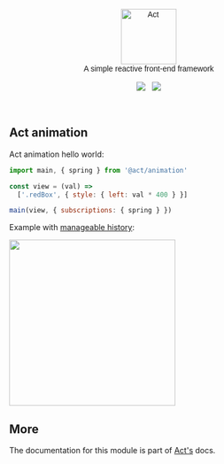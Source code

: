 <p align="center" style="font-family: Raleway-ExtraLight, Raleway, Proxima Nova, Avenir, Arial, sans">
  <img src="https://raw.githubusercontent.com/joaomilho/act/master/docs/logo.png" width="100" alt="Act" />
  <br />
  A simple reactive front-end framework
  <br /><br />
  <a href="https://travis-ci.org/joaomilho/act"><img src="https://travis-ci.org/joaomilho/act.svg" /></a>
  &nbsp; <a href="http://npmjs.com/package/@act/animation"><img src="https://img.shields.io/npm/v/@act/animation.svg?maxAge=2592000" /></a>

</p>
<br />

## Act animation

Act animation hello world:

```js
import main, { spring } from '@act/animation'

const view = (val) =>
  ['.redBox', { style: { left: val * 400 } }]

main(view, { subscriptions: { spring } })
```

Example with [manageable history](http://lulk.in/act/animation/examples/):

<img src="https://s3.amazonaws.com/f.cl.ly/items/1T073x2r410f47322X3l/act-animation.gif?v=594c65f6" width="300" />

## More

The documentation for this module is part of [Act's](https://github.com/joaomilho/act)
docs.
